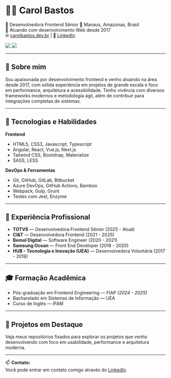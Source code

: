 # 👩‍💻 Carol Bastos

🎯 Desenvolvedora Frontend Sênior
📍 Manaus, Amazonas, Brasil  
📆 Atuando com desenvolvimento Web desde 2017  
🌐 [carolbastos.dev.br](https://carolbastos.dev.br) | 💼 [LinkedIn](https://www.linkedin.com/in/carol-bastos) 

<div> 

  <a href = "mailto:bastoscarol292@gmail.com"><img src="https://img.shields.io/badge/-Gmail-%23333?style=for-the-badge&logo=gmail&logoColor=white" target="_blank"></a>
  <a href="https://www.linkedin.com/in/carol-bastos" target="_blank"><img src="https://img.shields.io/badge/-LinkedIn-%230077B5?style=for-the-badge&logo=linkedin&logoColor=white" target="_blank"></a> 
  
</div>

---

## 🧩 Sobre mim

Sou apaixonada por desenvolvimento frontend e venho atuando na área desde 2017, com sólida experiência em projetos de grande escala e foco em performance, arquitetura e acessibilidade. Tenho vivência com diversos frameworks modernos e metodologia ágil, além de contribuir para integrações completas de sistemas.

---

## 🚀 Tecnologias e Habilidades

**Frontend**
- HTML5, CSS3, Javascript, Typescript
- Angular, React, Vue.js, Next.js
- Tailwind CSS, Bootstrap, Materialize
- SASS, LESS

**DevOps & Ferramentas**
- Git, GitHub, GitLab, Bitbucket
- Azure DevOps, GitHub Actions, Bamboo
- Webpack, Gulp, Grunt
- Testes com Jest, Enzyme

---

## 🏢 Experiência Profissional

- **TOTVS** — Desenvolvedora Frontend Sênior (2025 - Atual)
- **CI&T** — Desenvolvedora Frontend (2021 - 2025)
- **Bemol Digital** — Software Engineer (2020 - 2021)
- **Samsung Ocean** — Front End Developer (2018 - 2020)
- **HUB - Tecnologia e Inovação (UEA)** — Desenvolvedora Voluntária (2017 - 2018)

---

## 🎓 Formação Acadêmica

- Pós-graduação em Frontend Engineering — FIAP *(2024 - 2025)*  
- Bacharelado em Sistemas de Informação — UEA  
- Curso de Inglês — IFAM

---

## 📌 Projetos em Destaque

Veja meus repositórios fixados para explorar os projetos que venho desenvolvendo com foco em usabilidade, performance e arquitetura moderna.

---

📫 **Contato:**  
Você pode entrar em contato comigo através do [LinkedIn](https://www.linkedin.com/in/carol-bastos).

